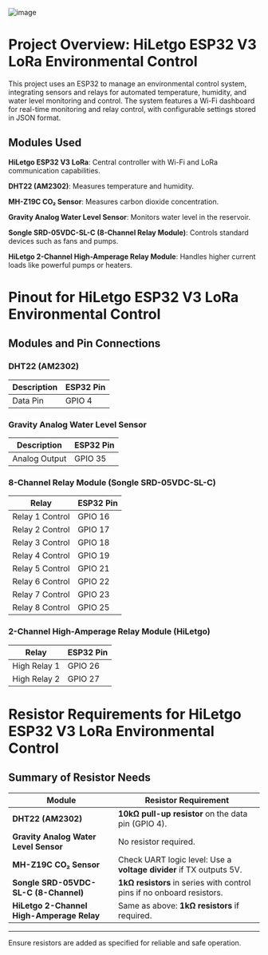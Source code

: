 ![image](https://github.com/user-attachments/assets/867574a7-ca6d-4c23-b7bb-c6d0fbb73a91)
# Project Overview: HiLetgo ESP32 V3 LoRa Environmental Control
This project uses an ESP32 to manage an environmental control system, integrating sensors and relays for automated temperature, humidity, and water level monitoring and control. The system features a Wi-Fi dashboard for real-time monitoring and relay control, with configurable settings stored in JSON format.

## Modules Used
**HiLetgo ESP32 V3 LoRa**:
Central controller with Wi-Fi and LoRa communication capabilities.

**DHT22 (AM2302)**:
Measures temperature and humidity.

**MH-Z19C CO₂ Sensor**:
Measures carbon dioxide concentration.

**Gravity Analog Water Level Sensor**:
Monitors water level in the reservoir.

**Songle SRD-05VDC-SL-C (8-Channel Relay Module)**:
Controls standard devices such as fans and pumps.

**HiLetgo 2-Channel High-Amperage Relay Module**:
Handles higher current loads like powerful pumps or heaters.

# Pinout for HiLetgo ESP32 V3 LoRa Environmental Control

## **Modules and Pin Connections**

### **DHT22 (AM2302)**
| **Description** | **ESP32 Pin** |
|------------------|---------------|
| Data Pin         | GPIO 4        |

### **Gravity Analog Water Level Sensor**
| **Description** | **ESP32 Pin** |
|------------------|---------------|
| Analog Output    | GPIO 35       |

### **8-Channel Relay Module (Songle SRD-05VDC-SL-C)**
| **Relay**       | **ESP32 Pin** |
|------------------|---------------|
| Relay 1 Control | GPIO 16       |
| Relay 2 Control | GPIO 17       |
| Relay 3 Control | GPIO 18       |
| Relay 4 Control | GPIO 19       |
| Relay 5 Control | GPIO 21       |
| Relay 6 Control | GPIO 22       |
| Relay 7 Control | GPIO 23       |
| Relay 8 Control | GPIO 25       |

### **2-Channel High-Amperage Relay Module (HiLetgo)**
| **Relay**       | **ESP32 Pin** |
|------------------|---------------|
| High Relay 1    | GPIO 26       |
| High Relay 2    | GPIO 27       |

# Resistor Requirements for HiLetgo ESP32 V3 LoRa Environmental Control

## **Summary of Resistor Needs**

| **Module**                           | **Resistor Requirement**                                   |
|--------------------------------------|----------------------------------------------------------|
| **DHT22 (AM2302)**                   | **10kΩ pull-up resistor** on the data pin (GPIO 4).      |
| **Gravity Analog Water Level Sensor**| No resistor required.                                    |
| **MH-Z19C CO₂ Sensor**               | Check UART logic level: Use a **voltage divider** if TX outputs 5V. |
| **Songle SRD-05VDC-SL-C (8-Channel)**| **1kΩ resistors** in series with control pins if no onboard resistors. |
| **HiLetgo 2-Channel High-Amperage Relay**| Same as above: **1kΩ resistors** if required.            |

---

Ensure resistors are added as specified for reliable and safe operation.
